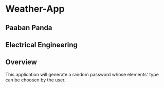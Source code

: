 # Weather-App

## Paaban Panda
## Electrical Engineering

## Overview
This application will generate a random password whose elements' type can be choosen by the user.

